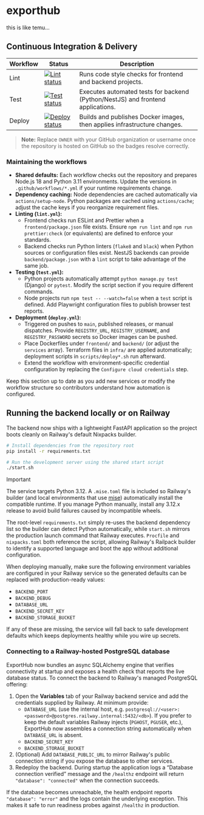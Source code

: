 # exporthub

this is like temu...

## Continuous Integration & Delivery

| Workflow | Status | Description |
| --- | --- | --- |
| Lint | [![Lint status](https://github.com/OWNER/exporthub/actions/workflows/lint.yml/badge.svg)](https://github.com/OWNER/exporthub/actions/workflows/lint.yml) | Runs code style checks for frontend and backend projects. |
| Test | [![Test status](https://github.com/OWNER/exporthub/actions/workflows/test.yml/badge.svg)](https://github.com/OWNER/exporthub/actions/workflows/test.yml) | Executes automated tests for backend (Python/NestJS) and frontend applications. |
| Deploy | [![Deploy status](https://github.com/OWNER/exporthub/actions/workflows/deploy.yml/badge.svg)](https://github.com/OWNER/exporthub/actions/workflows/deploy.yml) | Builds and publishes Docker images, then applies infrastructure changes. |

> **Note:** Replace `OWNER` with your GitHub organization or username once the repository is hosted on GitHub so the badges resolve correctly.

### Maintaining the workflows

- **Shared defaults:** Each workflow checks out the repository and prepares Node.js 18 and Python 3.11 environments. Update the versions in `.github/workflows/*.yml` if your runtime requirements change.
- **Dependency caching:** Node dependencies are cached automatically via `actions/setup-node`. Python packages are cached using `actions/cache`; adjust the cache keys if you reorganize requirement files.
- **Linting (`lint.yml`):**
  - Frontend checks run ESLint and Prettier when a `frontend/package.json` file exists. Ensure `npm run lint` and `npm run prettier:check` (or equivalents) are defined to enforce your standards.
  - Backend checks run Python linters (`flake8` and `black`) when Python sources or configuration files exist. NestJS backends can provide `backend/package.json` with a `lint` script to take advantage of the same job.
- **Testing (`test.yml`):**
  - Python projects automatically attempt `python manage.py test` (Django) or `pytest`. Modify the script section if you require different commands.
  - Node projects run `npm test -- --watch=false` when a `test` script is defined. Add Playwright configuration files to publish browser test reports.
- **Deployment (`deploy.yml`):**
  - Triggered on pushes to `main`, published releases, or manual dispatches. Provide `REGISTRY_URL`, `REGISTRY_USERNAME`, and `REGISTRY_PASSWORD` secrets so Docker images can be pushed.
  - Place Dockerfiles under `frontend/` and `backend/` (or adjust the `services` array). Terraform files in `infra/` are applied automatically; deployment scripts in `scripts/deploy*.sh` run afterward.
  - Extend the workflow with environment-specific credential configuration by replacing the `Configure cloud credentials` step.

Keep this section up to date as you add new services or modify the workflow structure so contributors understand how automation is configured.

## Running the backend locally or on Railway

The backend now ships with a lightweight FastAPI application so the project boots cleanly on Railway's default Nixpacks builder.

```bash
# Install dependencies from the repository root
pip install -r requirements.txt

# Run the development server using the shared start script
./start.sh
```

> [!IMPORTANT]
> The service targets Python 3.12. A `.mise.toml` file is included so Railway's builder
> (and local environments that use [mise](https://mise.jdx.dev/)) automatically install
> the compatible runtime. If you manage Python manually, install any 3.12.x release to
> avoid build failures caused by incompatible wheels.

The root-level `requirements.txt` simply re-uses the backend dependency list so the builder can detect Python automatically, while `start.sh` mirrors the production launch command that Railway executes. `Procfile` and `nixpacks.toml` both reference the script, allowing Railway's Railpack builder to identify a supported language and boot the app without additional configuration.

When deploying manually, make sure the following environment variables are configured in your Railway service so the generated defaults can be replaced with production-ready values:

- `BACKEND_PORT`
- `BACKEND_DEBUG`
- `DATABASE_URL`
- `BACKEND_SECRET_KEY`
- `BACKEND_STORAGE_BUCKET`

If any of these are missing, the service will fall back to safe development defaults which keeps deployments healthy while you wire up secrets.

### Connecting to a Railway-hosted PostgreSQL database

ExportHub now bundles an async SQLAlchemy engine that verifies connectivity at startup and exposes a health check that reports the live database status. To connect the backend to Railway's managed PostgreSQL offering:

1. Open the **Variables** tab of your Railway backend service and add the credentials supplied by Railway. At minimum provide:
   - `DATABASE_URL` (use the internal host, e.g. `postgresql://<user>:<password>@postgres.railway.internal:5432/<db>`). If you prefer to keep the default variables Railway injects (`PGHOST`, `PGUSER`, etc.), ExportHub now assembles a connection string automatically when `DATABASE_URL` is absent.
   - `BACKEND_SECRET_KEY`
   - `BACKEND_STORAGE_BUCKET`
2. (Optional) Add `DATABASE_PUBLIC_URL` to mirror Railway's public connection string if you expose the database to other services.
3. Redeploy the backend. During startup the application logs a “Database connection verified” message and the `/healthz` endpoint will return `"database": "connected"` when the connection succeeds.

If the database becomes unreachable, the health endpoint reports `"database": "error"` and the logs contain the underlying exception. This makes it safe to run readiness probes against `/healthz` in production.
